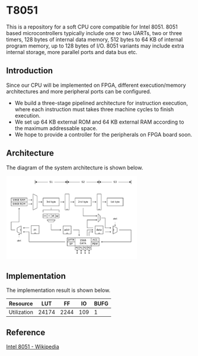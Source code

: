 # T8051

This is a repository for a soft CPU core compatible for Intel 8051. 8051 based microcontrollers typically include one or two UARTs, two or three timers, 128 bytes of internal data memory, 512 bytes to 64 KB of internal program memory, up to 128 bytes of I/O. 8051 variants may include extra internal storage, more parallel ports and data bus etc.



## Introduction

Since our CPU will be implemented on FPGA, different execution/memory architectures and more peripheral ports can be configured.

- We build a three-stage pipelined architecture for instruction execution, where each instruction must takes three machine cycles to finish execution.
- We set up 64 KB external ROM and 64 KB external RAM according to the maximum addressable space.
- We hope to provide a controller for the peripherals on FPGA board soon.



## Architecture

The diagram of the system architecture is shown below.

<img src="asset/arch.png" alt="arch" style="width:70%;" />



## Implementation

The implementation result is shown below.

| Resource    | LUT   | FF    | IO    | BUFG  |
| ----------- | ----- | ----- | ----- | ----- |
| Utilization | 24174 | 2244  | 109   | 1     |



## Reference

[Intel 8051 - Wikipedia](https://en.wikipedia.org/wiki/Intel_8051)
